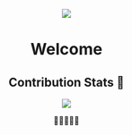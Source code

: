 <p align="center">
  <img src=https://media1.tenor.com/m/VWFKEevNsnYAAAAd/zenitsu-agatsuma-demon-slayer.gif
</p>
<h1 align="center"> Welcome </h1>



<!---some stuff i wanted to comment--->



<h2 align="center"> Contribution Stats 🤩 </h2>
<p align="center">
  <img src="https://github-readme-streak-stats.herokuapp.com?user=SirKentut&theme=material-palenight&hide_border=true&fire=8800B4&background=000000)](https://git.io/streak-stats" />
</p>
<p align="center">🌴🌴🌴🌴🌴</p>

  


